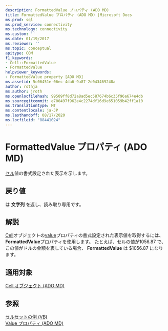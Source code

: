 ```yaml
---
description: FormattedValue プロパティ (ADO MD)
title: FormattedValue プロパティ (ADO MD) |Microsoft Docs
ms.prod: sql
ms.prod_service: connectivity
ms.technology: connectivity
ms.custom: ''
ms.date: 01/19/2017
ms.reviewer: ''
ms.topic: conceptual
apitype: COM
f1_keywords:
- Cell::FormattedValue
- FormattedValue
helpviewer_keywords:
- FormattedValue property [ADO MD]
ms.assetid: 5c06451e-06ec-4da6-9a87-2d043469248a
author: rothja
ms.author: jroth
ms.openlocfilehash: 99509ff8d72a8ad5ec587674b6c35f96a674e4db
ms.sourcegitcommit: e700497f962e4c2274df16d9e651059b42ff1a10
ms.translationtype: MT
ms.contentlocale: ja-JP
ms.lasthandoff: 08/17/2020
ms.locfileid: "88441024"
---
```

# <a name="formattedvalue-property-ado-md"></a>FormattedValue プロパティ (ADO MD)
[セル](../../../ado/reference/ado-md-api/cell-object-ado-md.md)値の書式設定された表示を示します。  
  
## <a name="return-values"></a>戻り値  
 は **文字列** を返し、読み取り専用です。  
  
## <a name="remarks"></a>解説  
 [Cell](../../../ado/reference/ado-md-api/cell-object-ado-md.md)オブジェクトの[value](../../../ado/reference/ado-md-api/value-property-ado-md.md)プロパティの書式設定された表示値を取得するには、 **FormattedValue**プロパティを使用します。 たとえば、セルの値が1056.87 で、この値がドルの金額を表している場合、 **FormattedValue** は $1056.87 になります。  
  
## <a name="applies-to"></a>適用対象  
 [Cell オブジェクト (ADO MD)](../../../ado/reference/ado-md-api/cell-object-ado-md.md)  
  
## <a name="see-also"></a>参照  
 [セルセットの例 (VB)](../../../ado/reference/ado-md-api/cellset-example-vb.md)   
 [Value プロパティ (ADO MD)](../../../ado/reference/ado-md-api/value-property-ado-md.md)
